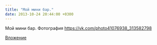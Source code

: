 ```yaml
---
title: "Мой мини бар."
date: 2013-10-24 20:44:00 +0300
---
```


Мой мини бар.
Фотография
https://vk.com/photo41076938_313582798

[Вложение](https://vk.com/photo41076938_313582798)
